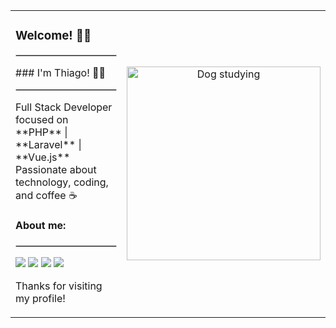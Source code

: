 <table>
  <tr>
    <td>

### Welcome! 🧑‍💻
<hr style="border: 1px solid #ccc;">
### I'm Thiago! 🧑‍💻
<hr style="border: 1px solid #ccc;">
Full Stack Developer focused on **PHP** | **Laravel** | **Vue.js**
Passionate about technology, coding, and coffee ☕

#### About me:
<hr style="border: 1px solid #ccc;">
<a href="https://github.com/ThLuz"><img src="https://img.shields.io/badge/GitHub-000?style=for-the-badge&logo=github&logoColor=white" /></a>
<a href="[https://www.linkedin.com/in/seu-linkedin](https://www.linkedin.com/in/thiago-luz-6214231a7/)"><img src="https://img.shields.io/badge/LinkedIn-0077B5?style=for-the-badge&logo=linkedin&logoColor=white"/></a>
<a href="https://wa.me/5511990274243"><img src="https://img.shields.io/badge/WhatsApp-25D366?style=for-the-badge&logo=whatsapp&logoColor=white"/></a>
<a href="mailto:thluzbs@gmail.com"><img src="https://img.shields.io/badge/Gmail-D14836?style=for-the-badge&logo=gmail&logoColor=white"/></a>

Thanks for visiting my profile!

</td>
    <td align="center">
      <img src="https://media0.giphy.com/media/v1.Y2lkPTc5MGI3NjExcGozdGlnNHBkMTltb2U2d3hiZDBham1pOGxsYzMxZ3hzNHNtNHB5MiZlcD12MV9pbnRlcm5hbF9naWZfYnlfaWQmY3Q9Zw/1kkxWqT5nvLXupUTwK/giphy.gif" width="310px" alt="Dog studying" />
    </td>
  </tr>
</table>
